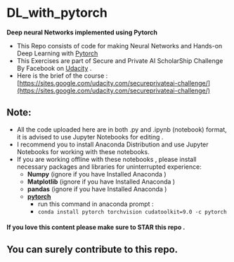 # DL_with_pytorch
**Deep neural Networks implemented using Pytorch** 


 - This  Repo consists of code for making Neural Networks and Hands-on Deep Learning with [Pytorch](https://pytorch.org)
- This Exercises are part of Secure and Private AI ScholarShip Challenge By Facebook on [Udacity](https://udacity.com) . 
-  Here is the brief of the course : [https://sites.google.com/udacity.com/secureprivateai-challenge/](https://sites.google.com/udacity.com/secureprivateai-challenge/)

## Note:
 - All the code uploaded here are in both .py and .ipynb (notebook) format, it is advised to use Jupyter Notebooks for editing .
 - I recommend you to install Anaconda Distribution and use Jupyter Notebooks for working with these notebooks.
 - If you are working offline with these notebooks , please install necessary packages and libraries  for uninterrupted experience:
	 - **Numpy** (ignore if you have Installed Anaconda )
	 - **Matplotlib** (ignore if you have Installed Anaconda )
	 - **pandas** (ignore if you have Installed Anaconda )
	 - **[pytorch](https://pytorch.org/)** 
		 - run this command in anaconda prompt :
		 - `conda install pytorch torchvision cudatoolkit=9.0 -c pytorch`
	 


#### If you love this content please make sure to STAR this repo .
## You can surely contribute to this repo.
